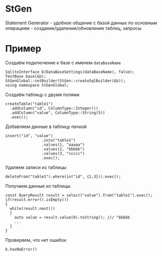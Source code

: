 # StGen
Statement Generator - удобное общение с базой данных по основным операциям - создание/удаление/обновление таблиц, запросы

# Пример

Создаём подключение к базе с именем `dataBaseName`
```
SqliteInterface b(DataBaseSettings(dataBaseName), false); 
TestBase base(&b); 
StGenGlobal::setBuilder(StGen::createSqlBuilder(&b)); 
using namespace StGenGlobal;
```

Создаём таблицу с двумя полями
```
createTable("table1")
  .addColumn("id", ColumnType::Integer())
  .addColumn("value", ColumnType::String(5))
  .exec();
```
Добавляем данные в таблицу пачкой
```
insert("id", "value")
                .into("table1")
                .values(1, "aaaaa")
                .values(2, "bbbbb")
                .values(3, "ccccc")
                .exec();
```  
Удаляем записи из таблицы
```
deleteFrom("table1").where(in("id", {1,3})).exec();
```
Получаем данные из таблицы
```
const QueryResult result = select("value").from("table1").exec();
if(result.error().isEmpty())
{
  while(result.next())
  {
    auto value = result.value(0).toString(); /// "bbbbb
    ...
  }
}
```
Проверяем, что нет ошибок
```
b.hasNoError()
```
